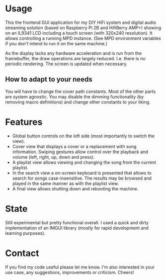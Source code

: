 # Usage

This the frontend GUI application for my DIY HiFi system and digital audio streaming solution (based on Raspberry Pi 2B and HifiBerry AMP+) showing on an IL9341 LCD including a touch screen (with 320x240 resolution). It allows controlling a running MPD instance. (See MPD environment variables if you don't intend to run it on the same machine.)

As the display lacks any hardware acceleration and is run from the framebuffer, the draw operations are largely reduced. I.e. there is no periodic rendering. The screen is updated when necessary.

## How to adapt to your needs

You will have to change the cover path constants. Most of the other parts are system agnostic. You may disable the dimming functionality (by removing macro definitions) and change other constants to your liking.

# Features

* Global button controls on the left side (most importantly to switch the view).
* Cover view that displays a cover or a replacement with song information. Swiping gestures allow control over the playback and volume (left, right, up, down and press).
* A playlist view allows viewing and changing the song from the current playlist.
* In the search view a on-screen keyboard is presented that allows to search for songs case-insensitive. The results may be browsed and played in the same manner as with the playlist view.
* A final view allows shutting down and rebooting the machine.

# State

Still experimental but pretty functional overall. I used a quick and dirty implementation of an IMGUI library (mostly for rapid development and learning purposes).

# Contact

If you find my code useful please let me know. I'm also interested in your use case, any suggestions, improvements or criticism. Cheers!
